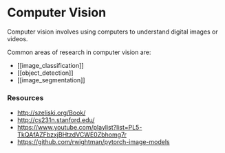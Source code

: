 # Computer Vision

Computer vision involves using computers to understand digital images or videos.

Common areas of research in computer vision are:

- [[image_classification]]
- [[object_detection]]
- [[image_segmentation]]

### Resources

- http://szeliski.org/Book/
- http://cs231n.stanford.edu/
- https://www.youtube.com/playlist?list=PL5-TkQAfAZFbzxjBHtzdVCWE0Zbhomg7r
- https://github.com/rwightman/pytorch-image-models